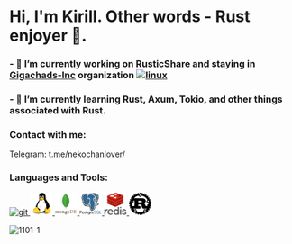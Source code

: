 # Hi, I'm Kirill. Other words - Rust enjoyer 🦀. 

### - 🔭 I’m currently working on [RusticShare](https://github.com/1101-1/RusticShare) and staying in [Gigachads-Inc](https://github.com/Gigachads-Inc) organization </a> <a href="https://github.com/Gigachads-Inc" target="_blank" rel="noreferrer"> <img src="https://avatars.githubusercontent.com/u/119753129?s=200&v=4" alt="linux" width="40" height="40"/> </a>

### - 🌱 I’m currently learning **Rust, Axum, Tokio, and other things associated with Rust.**

<h3 align="left">Contact with me:</h3>
   Telegram: t.me/nekochanlover/
</p>

<h3 align="left">Languages and Tools:</h3>
<p align="left"> <a href="https://git-scm.com/" target="_blank" rel="noreferrer"> <img src="https://www.vectorlogo.zone/logos/git-scm/git-scm-icon.svg" alt="git" width="40" height="40"/> </a> <a href="https://www.linux.org/" target="_blank" rel="noreferrer"> <img src="https://raw.githubusercontent.com/devicons/devicon/master/icons/linux/linux-original.svg" alt="linux" width="40" height="40"/> </a> <a href="https://www.mongodb.com/" target="_blank" rel="noreferrer"> <img src="https://raw.githubusercontent.com/devicons/devicon/master/icons/mongodb/mongodb-original-wordmark.svg" alt="mongodb" width="40" height="40"/> </a> <a href="https://www.postgresql.org" target="_blank" rel="noreferrer"> <img src="https://raw.githubusercontent.com/devicons/devicon/master/icons/postgresql/postgresql-original-wordmark.svg" alt="postgresql" width="40" height="40"/> </a> <a href="https://redis.io" target="_blank" rel="noreferrer"> <img src="https://raw.githubusercontent.com/devicons/devicon/master/icons/redis/redis-original-wordmark.svg" alt="redis" width="40" height="40"/> </a> <a href="https://www.rust-lang.org" target="_blank" rel="noreferrer"> <img src="https://raw.githubusercontent.com/devicons/devicon/master/icons/rust/rust-plain.svg" alt="rust" width="40" height="40"/> </a> </p>

<p><img align="center" src="https://github-readme-stats.vercel.app/api/top-langs?username=1101-1&show_icons=true&locale=en&layout=compact" alt="1101-1" /></p>

